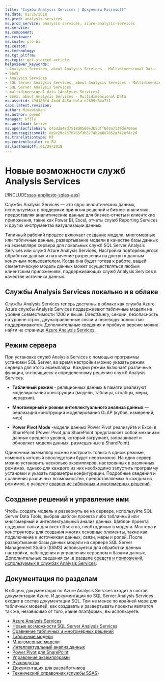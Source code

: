 ```yaml
---
title: "Службы Analysis Services | Документы Microsoft"
ms.date: 01/26/2018
ms.prod: analysis-services
ms.prod_service: analysis-services, azure-analysis-services
ms.service: 
ms.component: 
ms.reviewer: 
ms.suite: pro-bi
ms.custom: 
ms.technology: 
ms.tgt_pltfrm: 
ms.topic: get-started-article
helpviewer_keywords:
- Analysis Services, about Analysis Services - Multidimensional Data
- SSAS
- Analysis Services
- SQL Server Analysis Services, about Analysis Services - Multidimensional Data
- SQL Server Analysis Services
- multidimensional data [Analysis Services]
- SSAS, about Analysis Services - Multidimensional Data
ms.assetid: 49d186f4-4b4d-4a5a-bb1a-e2699c64a731
caps.latest.revision: 
author: Minewiskan
ms.author: owend
manager: kfile
ms.workload: Active
ms.openlocfilehash: d4bdda48d7518d0560e3b5dff8d0a7139de700ae
ms.sourcegitcommit: 0a9c29c7576765f3b5774b2e087852af42ef4c2d
ms.translationtype: MT
ms.contentlocale: ru-RU
ms.lasthandoff: 01/29/2018
---
```

# <a name="what-is-analysis-services"></a>Новые возможности служб Analysis Services
[!INCLUDE[ssas-appliesto-sqlas-aas](../includes/ssas-appliesto-sqlas-aas.md)]

  Службы Analysis Services — это ядро аналитических данных, используемых в поддержки принятия решений и бизнес-аналитика, предоставляя аналитические данные для бизнес-отчеты и клиентские приложения, такие как Power BI, Excel, отчеты служб Reporting Services и других инструментах визуализации данных.  
  
 Типичный рабочий процесс включает создание модели, многомерные или табличные данные, развертывание модели в качестве базы данных на экземпляре сервера для локальных служб SQL Server Analysis Services или служб Azure Analysis Services, Настройка повторяющегося обработки данных и назначение разрешения на доступ к данным конечным пользователем. Когда она будет готова к работе, вашей семантическую модель данных может осуществляться любым клиентским приложениям, поддерживающих служб Analysis Services в качестве источника данных.  
 
## <a name="analysis-services-on-premises-and-in-the-cloud"></a>Службы Analysis Services локально и в облаке
Службы Analysis Services теперь доступны в облаке как служба Azure. Azure службы Analysis Services поддерживают табличные модели на уровне совместимости 1200 и выше. DirectQuery, секции, безопасность на уровне строк, двунаправленные связи и переводы полностью поддерживаются. Дополнительные сведения и пробную версию можно найти на странице [Azure Analysis Services](https://azure.microsoft.com/en-us/services/analysis-services/). 
  
## <a name="server-mode"></a>Режим сервера  
 При установке служб Analysis Services с помощью программы установки SQL Server, во время настройки можно указать режим сервера для этого экземпляра.  Каждый режим включает различные функции, относящиеся к определенному решению служб Analysis Services.   
  
-   **Табличный режим** - реляционных данных в памяти реализуют моделирования конструкции (модели, таблицы, столбцы, меры, иерархии).  

-   **Многомерный и режим интеллектуального анализа данных** — реализация конструкций моделирования OLAP (кубов, измерений, мер). 

-   **Power Pivot Mode** -модели данных Power Pivot реализуйте и Excel в SharePoint (Power Pivot для SharePoint представляет собой механизм данных среднего уровня, который загружает, запрашивает и обновляет модели данных, размещенные в SharePoint).  
  
 Одиночный экземпляр можно настроить только в одном режиме, изменить который впоследствии будет невозможно.  На один сервер можно установить несколько экземпляров, настроенных в различных режимах, однако для каждого из них необходимо запустить программу установки и указать параметры конфигурации. Подробные сведения и сравнения различных возможностей, предоставляемых в каждом из режимов, в разделе [сравнение табличных и многомерных решений](../analysis-services/comparing-tabular-and-multidimensional-solutions-ssas.md).
  
## <a name="authoring-and-managing-solutions"></a>Создание решений и управление ими  
 Чтобы создать модель и развернуть ее на сервере, используйте SQL Server Data Tools, выбрав шаблон проекта либо табличный или многомерный и интеллектуальный анализ данных. Шаблон проекта содержит папки для всех объектов, необходимых в модели. Мастера и конструкторы для создания многих основные элементы, такие как подключение к источникам данных, связи, меры и ролей. После развертывания базы данных модели на сервере SQL Server Management Studio (SSMS) используется для обработки данных настройки, наблюдения и управления сервером и базами данных. Дополнительные сведения см. в разделе [средств и приложений, используемых в службах Analysis Services](../analysis-services/tools-and-applications-used-in-analysis-services.md). 
  
## <a name="documentation-by-area"></a>Документация по разделам  
В общем, документация по Azure Analysis Services входит в состав документации Azure. И документация по SQL Server Analysis Services входит в состав документации SQL. Тем не менее по крайней мере для табличных моделей, как создавать и развертывать проекты является так же, независимо от того, какие платформы, вы используете.  
   
*  [Azure Analysis Services](https://docs.microsoft.com/azure/analysis-services/)
*  [Новые возможности SQL Server Analysis Services](../analysis-services/what-s-new-in-sql-server-analysis-services-2017.md)   
*  [Сравнение табличных и многомерных решений](../analysis-services/comparing-tabular-and-multidimensional-solutions-ssas.md)   
*  [Табличные модели](../analysis-services/tabular-models/tabular-models-ssas.md)  
*  [Многомерные модели](../analysis-services/multidimensional-models/multidimensional-models-ssas.md)  
*  [Интеллектуальный анализ данных](../analysis-services/data-mining/data-mining-ssas.md)  
*  [Power Pivot для SharePoint](../analysis-services/power-pivot-sharepoint/power-pivot-for-sharepoint-ssas.md)  
*  [Управление экземплярами](../analysis-services/instances/analysis-services-instance-management.md)    
*  [Руководства](../analysis-services/analysis-services-tutorials-ssas.md)   
*  [Документация для разработчиков](https://msdn.microsoft.com/library/bb500153(SQL.130).aspx)  
*  [Технический справочник (службы SSAS)](../analysis-services/powershell/technical-reference-ssas.md)

